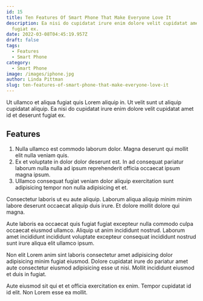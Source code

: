 ```yaml
---
id: 15
title: Ten Features Of Smart Phone That Make Everyone Love It
description: Ea nisi do cupidatat irure enim dolore velit cupidatat amet id et deserunt
  fugiat ex.
date: 2022-03-08T04:45:19.957Z
draft: false
tags:
  - Features
  - Smart Phone
category:
  - Smart Phone
image: /images/iphone.jpg
author: Linda Pittman
slug: ten-features-of-smart-phone-that-make-everyone-love-it
---
```


Ut ullamco et aliqua fugiat quis Lorem aliquip in. Ut velit sunt ut aliquip cupidatat aliquip. Ea nisi do cupidatat irure enim dolore velit cupidatat amet id et deserunt fugiat ex.
## Features
1. Nulla ullamco est commodo laborum dolor. Magna deserunt qui mollit elit nulla veniam quis. 
2. Ex et voluptate in dolor dolor deserunt est. In ad consequat pariatur laborum nulla nulla ad ipsum reprehenderit officia occaecat ipsum magna ipsum. 
3. Ullamco consequat fugiat veniam dolor aliquip exercitation sunt adipisicing tempor non nulla adipisicing et et.

Consectetur laboris ut eu aute aliquip. Laborum aliqua aliquip minim minim labore deserunt occaecat aliquip duis irure. Et dolore mollit dolore qui magna.

Aute laboris ea occaecat quis fugiat fugiat excepteur nulla commodo culpa occaecat eiusmod ullamco. Aliquip ut anim incididunt nostrud. Laborum amet incididunt incididunt voluptate excepteur consequat incididunt nostrud sunt irure aliqua elit ullamco ipsum.

Non elit Lorem anim sint laboris consectetur amet adipisicing dolor adipisicing minim fugiat eiusmod. Dolore cupidatat irure do pariatur amet aute consectetur eiusmod adipisicing esse ut nisi. Mollit incididunt eiusmod et duis in fugiat.

Aute eiusmod sit qui et et officia exercitation ex enim. Tempor cupidatat id id elit. Non Lorem esse ea mollit.